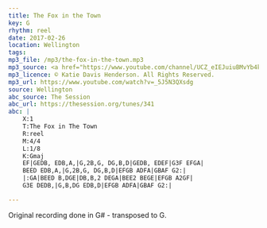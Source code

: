 ```yaml
---
title: The Fox in the Town
key: G
rhythm: reel
date: 2017-02-26
location: Wellington
tags:
mp3_file: /mp3/the-fox-in-the-town.mp3
mp3_source: <a href="https://www.youtube.com/channel/UCZ_eIEJuiuBMvYb4kOtx3hA">Katie Davis Henderson</a>
mp3_licence: © Katie Davis Henderson. All Rights Reserved.
mp3_url: https://www.youtube.com/watch?v=_5J5N3QXsdg
source: Wellington
abc_source: The Session
abc_url: https://thesession.org/tunes/341
abc: |
    X:1
    T:The Fox in The Town
    R:reel
    M:4/4
    L:1/8
    K:Gmaj
    EF|GEDB, EDB,A,|G,2B,G, DG,B,D|GEDB, EDEF|G3F EFGA|
    BEED EDB,A,|G,2B,G, DG,B,D|EFGB ADFA|GBAF G2:|
    |:GA|BEED B,DGE|DB,B,2 DEGA|BEE2 BEGE|EFGB A2GF|
    G3E DEDB,|G,B,DG EDB,D|EFGB ADFA|GBAF G2:|

---
```

Original recording done in G# - transposed to G.
